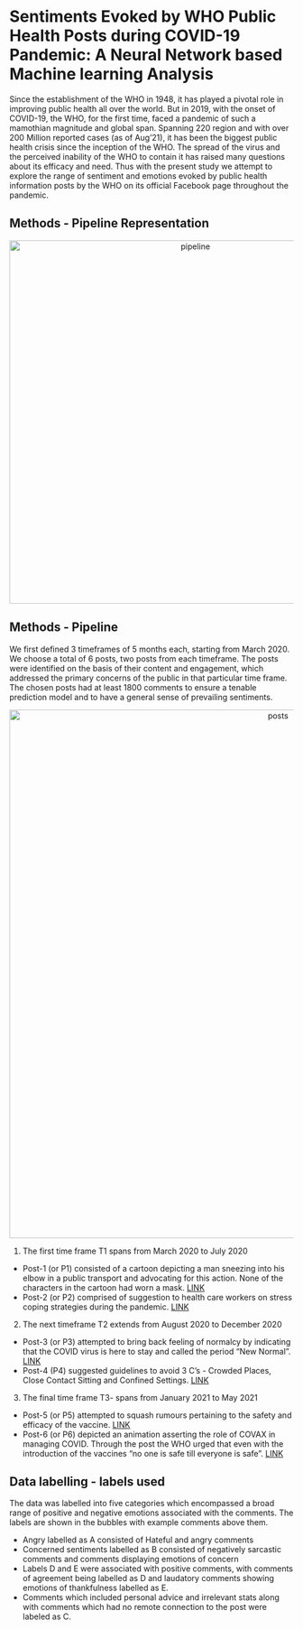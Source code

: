 # Sentiments Evoked by WHO Public Health Posts during COVID-19 Pandemic: A Neural Network based Machine learning Analysis
Since the establishment of the WHO in 1948, it has played a pivotal role in improving public health all over the world. But in 2019, with the onset of COVID-19, the WHO, for the first time, faced a pandemic of such a mamothian magnitude and global span. Spanning 220 region and with over 200 Million reported cases (as of Aug’21), it has been the biggest public health crisis since the inception of the WHO. The spread of the virus and the perceived inability of the WHO to contain it has raised many questions about its efficacy and need. Thus with the present study we attempt to explore the range of sentiment and emotions evoked by public health information posts by the WHO on its official Facebook page throughout the pandemic. 

## Methods - Pipeline Representation

<p align="center">
  <img width="644" alt="pipeline" src="https://user-images.githubusercontent.com/44245211/137946308-e01e26ff-e8c0-4a43-b012-d242faa5b5d7.png">
  </p>

## Methods - Pipeline 
We first defined 3 timeframes of 5 months each, starting from March 2020. We choose a total of 6 posts, two posts from each timeframe. The posts were identified on the basis of their content and engagement, which addressed the primary concerns of the public in that particular time frame. The chosen posts had at least 1800 comments to ensure a tenable prediction model and to have a general sense of prevailing sentiments. 

<p align="center">
  <img width="937" alt="posts" src="https://user-images.githubusercontent.com/44245211/137947709-7794d8d5-501a-4d40-b0ae-4c6c683a0915.png">
  </p>
  
1. The first time frame T1 spans from March 2020 to July 2020
- Post-1 (or P1) consisted of a cartoon depicting a man sneezing into his elbow in a public transport and advocating for this action. None of the characters in the cartoon had worn a mask. [LINK](https://www.facebook.com/WHO/photos/a.167668209945237/3340903362621690)
- Post-2 (or P2) comprised of suggestion to health care workers on stress coping strategies during the pandemic. [LINK](https://www.facebook.com/WHO/photos/a.167668209945237/3340899275955432)

2. The next timeframe T2 extends from August 2020 to December 2020
- Post-3 (or P3) attempted to bring back feeling of normalcy by indicating that the COVID virus is here to stay and called the period “New Normal”. [LINK](https://www.facebook.com/WHO/photos/a.167668209945237/3484521414926550)
- Post-4 (P4) suggested guidelines to avoid 3 C’s - Crowded Places, Close Contact Sitting and Confined Settings. [LINK](https://www.facebook.com/WHO/photos/a.167668209945237/3771444976234191)

3. The final time frame T3- spans from January 2021 to May 2021
- Post-5 (or P5) attempted to squash rumours pertaining to the safety and efficacy of the vaccine. [LINK](https://www.facebook.com/WHO/photos/a.167668209945237/4473264166052265)
- Post-6 (or P6) depicted an animation asserting the role of COVAX in managing COVID. Through the post the WHO urged that even with the introduction of the vaccines “no one is safe till everyone is safe”. [LINK](https://www.facebook.com/watch/?v=1012908982851652)

## Data labelling - labels used
The data was labelled into five categories which encompassed a broad range of positive and negative emotions associated with the comments. The labels are shown in the bubbles with example comments above them.
- Angry labelled as A consisted of Hateful and angry comments
- Concerned sentiments labelled as B consisted of negatively sarcastic comments and comments displaying emotions of concern
- Labels D and E were associated with positive comments, with comments of agreement being labelled as D and laudatory comments showing emotions of thankfulness labelled as E.
- Comments which included personal advice and irrelevant stats along with comments which had no remote connection to the post were labeled as C.

